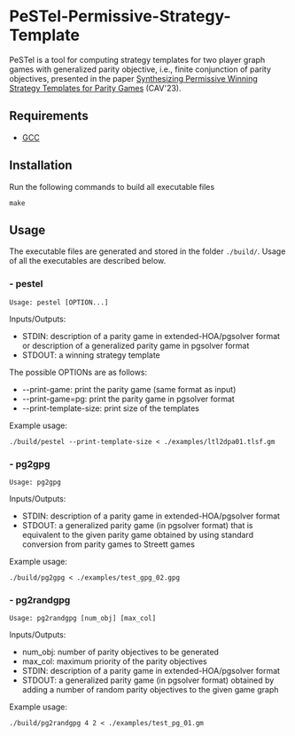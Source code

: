 # PeSTel-**Pe**rmissive-**S**trategy-**Te**mp**l**ate

PeSTel is a tool for computing strategy templates for two player graph games with generalized parity objective, i.e., finite conjunction of parity objectives, presented in the paper [Synthesizing Permissive Winning Strategy Templates for Parity Games](https://arxiv.org/abs/2305.14026) (CAV'23).

## Requirements

- <a href='https://gcc.gnu.org/install/'>GCC</a>

## Installation

Run the following commands to build all executable files

```
make
```

## Usage
The executable files are generated and stored in the folder `./build/`. Usage of all the executables are described below.

### - pestel
```
Usage: pestel [OPTION...]
```

Inputs/Outputs:
- STDIN: description of a parity game in extended-HOA/pgsolver format or description of a generalized parity game in pgsolver format
- STDOUT: a winning strategy template 

The possible OPTIONs are as follows:
- --print-game: print the parity game (same format as input)
- --print-game=pg: print the parity game in pgsolver format
- --print-template-size: print size of the templates

Example usage:
```
./build/pestel --print-template-size < ./examples/ltl2dpa01.tlsf.gm
```

### - pg2gpg
```
Usage: pg2gpg 
```

Inputs/Outputs:
- STDIN: description of a parity game in extended-HOA/pgsolver format
- STDOUT: a generalized parity game (in pgsolver format) that is equivalent to the given parity game obtained by using standard conversion from parity games to Streett games

Example usage:
```
./build/pg2gpg < ./examples/test_gpg_02.gpg
```

### - pg2randgpg
```
Usage: pg2randgpg [num_obj] [max_col]
```

Inputs/Outputs:
- num_obj: number of parity objectives to be generated
- max_col: maximum priority of the parity objectives
- STDIN: description of a parity game in extended-HOA/pgsolver format
- STDOUT: a generalized parity game (in pgsolver format) obtained by adding a number of random parity objectives to the given game graph

Example usage:
```
./build/pg2randgpg 4 2 < ./examples/test_pg_01.gm
```

